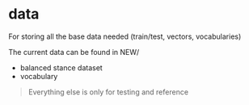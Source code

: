 # data
For storing all the base data needed (train/test, vectors, vocabularies)

The current data can be found in NEW/
- balanced stance dataset
- vocabulary

> Everything else is only for testing and reference
